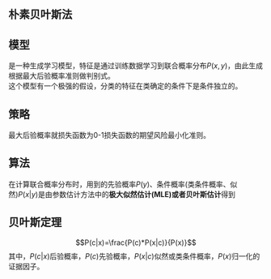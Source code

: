 朴素贝叶斯法
------
## 模型
是一种生成学习模型，特征是通过训练数据学习到联合概率分布$P(x,y)$，由此生成根据最大后验概率准则做判别式。  
这个模型有一个极强的假设，分类的特征在类确定的条件下是条件独立的。
## 策略
最大后验概率就损失函数为0-1损失函数的期望风险最小化准则。  
## 算法
在计算联合概率分布时，用到的先验概率$P(y)$、条件概率(类条件概率、似然)$P(x|y)$是由参数估计方法中的**极大似然估计(MLE)或者贝叶斯估计**得到
## 贝叶斯定理
$$P(c|x)=\frac{P(c)*P(x|c)}{P(x)}$$
其中，$P(c|x)$后验概率，$P(c)$先验概率，$P(x|c)$似然或类条件概率，$P(x)$归一化的证据因子。